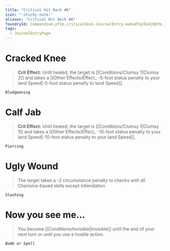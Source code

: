 ```yaml
---
title: "Critical Hit Deck #6"
icon: ":sticky-note:"
aliases: "Critical Hit Deck #6"
foundryId: Compendium.pf2e.criticaldeck.JournalEntry.maXudTqcDiAj86Ym.JournalEntryPage.yy6uVnmPsQNaxks9
tags:
  - JournalEntryPage
---
```

# Cracked Knee

> **Crit Effect:** Until healed, the target is [[Conditions/Clumsy 1|Clumsy 2]] and takes a [[Other Effects/Effect\_ -5-foot status penalty to your land Speed|-5-foot status penalty to land Speed]].

`Bludgeoning`

# Calf Jab

> **Crit Effect:** Until healed, the target is [[Conditions/Clumsy 1|Clumsy 1]] and takes a [[Other Effects/Effect\_ -10-foot status penalty to your land Speed|-10-foot status penalty to your land Speed]].

`Piercing`

# Ugly Wound

> The target takes a -2 circumstance penalty to checks with all Charisma-based skills except Intimidation.

`Slashing`

# Now you see me...

> You become [[Conditions/Invisible|Invisible]] until the end of your next turn or until you use a hostile action.

`Bomb or Spell`